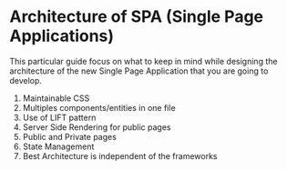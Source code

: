 # Architecture of SPA (Single Page Applications)

This particular guide focus on what to keep in mind while designing the architecture of the new Single Page Application that you are going to develop.

1. Maintainable CSS
2. Multiples components/entities in one file
3. Use of LIFT pattern
4. Server Side Rendering for public pages
5. Public and Private pages
6. State Management
7. Best Architecture is independent of the frameworks

